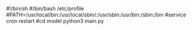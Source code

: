 #!/bin/sh
#/bin/bash /etc/profile
#PATH=/usr/local/bin:/usr/local/sbin/:/usr/sbin:/usr/bin:/sbin:/bin
#service cron restart
#cd model
python3 main.py
